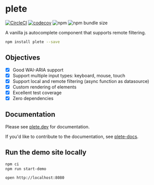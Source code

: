 # plete

[![CircleCI](https://circleci.com/gh/mroderick/plete.svg?style=svg)](https://circleci.com/gh/mroderick/plete) [![codecov](https://codecov.io/gh/mroderick/plete/branch/master/graph/badge.svg?token=NrW3z56wP9)](https://codecov.io/gh/mroderick/plete) ![npm](https://img.shields.io/npm/v/plete) ![npm bundle size](https://img.shields.io/bundlephobia/minzip/plete)

A vanilla js autocomplete component that supports remote filtering.

```bash
npm install plete --save
```

## Objectives

- [x] Good WAI-ARIA support
- [x] Support multiple input types: keyboard, mouse, touch
- [x] Support local and remote filtering (async function as datasource)
- [x] Custom rendering of elements
- [x] Excellent test coverage
- [x] Zero dependencies

## Documentation

Please see [plete.dev](https://plete.dev) for documentation.

If you'd like to contribute to the documentation, see [plete-docs](https://github.com/mroderick/plete-docs).

## Run the demo site locally

```bash
npm ci
npm run start-demo

open http://localhost:8080
```
